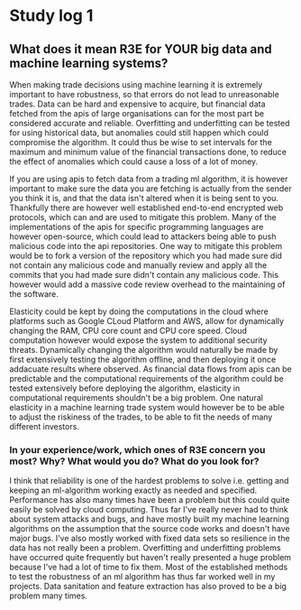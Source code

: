 # Study log 1
## What does it mean R3E for YOUR big data and machine learning systems?

When making trade decisions using machine learning it is extremely important to have robustness, so that errors do not lead to unreasonable trades. Data can be hard and expensive to acquire, but financial data fetched from the apis of large organisations can for the most part be considered accurate and reliable. Overfitting and underfitting can be tested for using historical data, but anomalies could still happen which could compromise the algorithm. It could thus be wise to set intervals for the maximum and minimum value of the financial transactions done, to reduce the effect of anomalies which could cause a loss of a lot of money.  

If you are using apis to fetch data from a trading ml algorithm, it is however important to make sure the data you are fetching is actually from the sender you think it is, and that the data isn't altered when it is being sent to you. Thankfully there are however well established end-to-end encrypted web protocols, which can and are used to mitigate this problem. Many of the implementations of the apis for specific programming languages are however open-source, which could lead to attackers being able to push malicious code into the api repositories. One way to mitigate this problem would be to fork a version of the repository which you had made sure did not contain any malicious code and manually review and apply all the commits that you had made sure didn't contain any malicious code. This however would add a massive code review overhead to the maintaining of the software.  

Elasticity could be kept by doing the computations in the cloud where platforms such as Google CLoud Platform and AWS, allow for dynamically changing the RAM, CPU core count and CPU core speed. Cloud computation however would expose the system to additional security threats. Dynamically changing the algorithm would naturally be made by first extensively testing the algorithm offline, and then deploying it once addacuate results where observed. As financial data flows from apis can be predictable and the computational requirements of the algorithm could be tested extensively before deploying the algorithm, elasticity in computational requirements shouldn't be a big problem. One natural elasticity in a machine learning trade system would however be to be able to adjust the riskiness of the trades, to be able to fit the needs of many different investors.  

### In your experience/work, which ones of R3E concern you most? Why? What would you do? What do you look for?

I think that reliability is one of the hardest problems to solve i.e. getting and keeping an ml-algorithm working exactly as needed and specified. Performance has also many times have been a problem but this could quite easily be solved by cloud computing. Thus far I've really never had to think about system attacks and bugs, and have mostly built my machine learning algorithms on the assumption that the source code works and doesn't have major bugs. I've also mostly worked with fixed data sets so resilience in the data has not really been a problem. Overfitting and underfitting problems have occurred quite frequently but haven't really presented a huge problem because I've had a lot of time to fix them. Most of the established methods to test the robustness of an ml algorithm has thus far worked well in my projects. Data sanitation and feature extraction has also proved to be a big problem many times.
